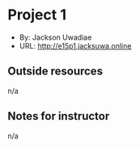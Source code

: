 # Project 1
+ By: Jackson Uwadiae
+ URL: <http://e15p1.jacksuwa.online>

## Outside resources
n/a

## Notes for instructor
n/a

